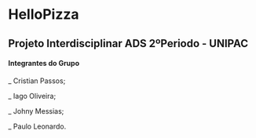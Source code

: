 # HelloPizza
## Projeto Interdisciplinar ADS 2ºPeriodo - UNIPAC
#### Integrantes do Grupo

_ Cristian Passos;

_ Iago Oliveira;


_ Johny Messias;

_ Paulo Leonardo.
